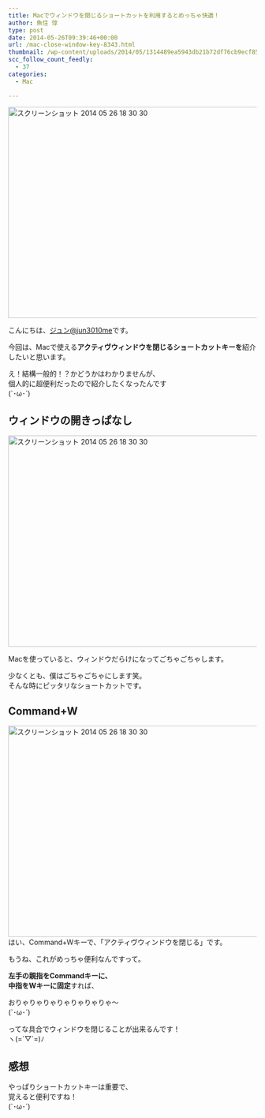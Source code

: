 ```yaml
---
title: Macでウィンドウを閉じるショートカットを利用するとめっちゃ快適！
author: 魚住 惇
type: post
date: 2014-05-26T09:39:46+00:00
url: /mac-close-window-key-8343.html
thumbnail: /wp-content/uploads/2014/05/1314489ea5943db21b72df76cb9ecf85.png
scc_follow_count_feedly:
  - 37
categories:
  - Mac

---
```

<img decoding="async" loading="lazy" src="/wp-content/uploads/2014/05/1314489ea5943db21b72df76cb9ecf85.png" alt="スクリーンショット 2014 05 26 18 30 30" title="スクリーンショット_2014-05-26_18_30_30.png" border="0" width="600" height="428" /><!--more-->

こんにちは、[ジュン@jun3010me][1]です。

今回は、Macで使える**アクティヴウィンドウを閉じるショートカットキーを**紹介したいと思います。

え！結構一般的！？かどうかはわかりませんが、  
個人的に超便利だったので紹介したくなったんです  
(\`･ω･´)

## ウィンドウの開きっぱなし

<img decoding="async" loading="lazy" src="/wp-content/uploads/2014/05/90b436dde40881937c7e8d33c8743f59.png" alt="スクリーンショット 2014 05 26 18 30 30" title="スクリーンショット 2014-05-26 18.30.30.png" border="0" width="600" height="428" /> 

Macを使っていると、ウィンドウだらけになってごちゃごちゃします。

少なくとも、僕はごちゃごちゃにします笑。  
そんな時にピッタリなショートカットです。

## Command+W

<img decoding="async" loading="lazy" src="/wp-content/uploads/2014/05/1314489ea5943db21b72df76cb9ecf85.png" alt="スクリーンショット 2014 05 26 18 30 30" title="スクリーンショット_2014-05-26_18_30_30.png" border="0" width="600" height="428" />  
はい、Command+Wキーで、「アクティヴウィンドウを閉じる」です。

もうね、これがめっちゃ便利なんですって。

**左手の親指をCommandキーに、  
中指をWキーに固定**すれば、

おりゃりゃりゃりゃりゃりゃりゃ〜  
(\`･ω･´)

ってな具合でウィンドウを閉じることが出来るんです！  
ヽ(=´▽\`=)ﾉ

## 感想

やっぱりショートカットキーは重要で、  
覚えると便利ですね！  
(\`･ω･´)

 [1]: https://twitter.com/jun3010me